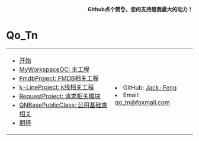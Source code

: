 <p align = "right"> <b> Github点个赞👌，您的支持是我最大的动力！</b> </p>

<h1> 
  <a id = "Getting_Started"> Qo_Tn </a> 
</h1>

<table>
  <tr>
    <td rowspan="2">
      <ul>
        <li><a href="#Getting_Started">开始</a></li>
        <li><a href="#MyWorkspaceOC">MyWorkspaceOC: 主工程</a></li>
        <li><a href="#FmdbProject">FmdbProject: FMDB相关工程</a></li>
        <li><a href="#k-LineProject">k-LineProject: k线相关工程</a></li>
        <li><a href="#FmdbProject">RequestProject: 请求相关模块</a></li>
        <li><a href="#QNBasePublicClass">QNBasePublicClass: 公用基础类相关</a></li>
  
<!-- <li><a href="#foundation">基础</a>
<ul>
<li><a href="#found"></a></li>
</ul>
</li> -->
<li><a href="#qidai">期待</a></li>
</ul>
</td>
<td>
<!-- <img src="https://----" width="150px" height="180px" onclick="javascript:void(0);"/> -->
</td>
</tr>
<tr>
<td>
<li>
GitHub: <a href="https://github.com/Jack-Feng">Jack-Feng</a>
</li>
<li>
Email: <a href="mailto:qo_tn@foxmail.com">qo_tn@foxmail.com</a>
</li>
</td>
</tr>
</table>
